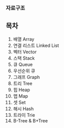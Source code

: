 ### 자료구조

## 목차
1. 배열 Array
2. 연결 리스트 Linked List
3. 벡터 Vector
4. 스택 Stack
5. 큐 Queue
6. 우선순위 큐
7. 그래프 Graph
8. 트리 Tree
9. 힙 Heap
10. 맵 Map
11. 셋 Set
12. 해시 Hash
13. 트라이 Trie
14. B-Tree & B+Tree
